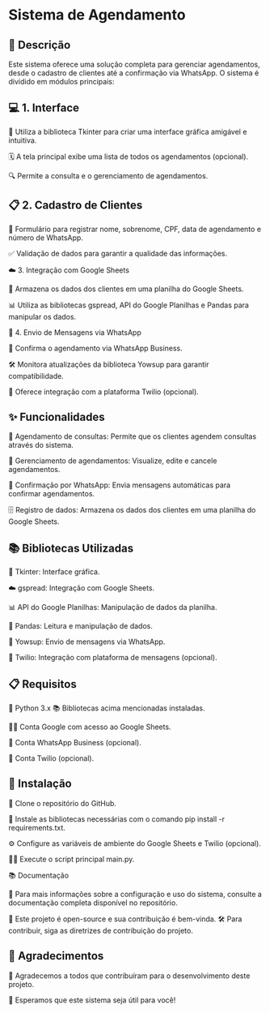# Sistema de Agendamento
## 🚀 Descrição

Este sistema oferece uma solução completa para gerenciar agendamentos, desde o cadastro de clientes até a confirmação via WhatsApp. O sistema é dividido em módulos principais:

## 💻 1. Interface

🔨 Utiliza a biblioteca Tkinter para criar uma interface gráfica amigável e intuitiva.

🗓️ A tela principal exibe uma lista de todos os agendamentos (opcional).

🔍 Permite a consulta e o gerenciamento de agendamentos.
## 📋 2. Cadastro de Clientes

📝 Formulário para registrar nome, sobrenome, CPF, data de agendamento e número de WhatsApp.

✅ Validação de dados para garantir a qualidade das informações.

☁️ 3. Integração com Google Sheets

💾 Armazena os dados dos clientes em uma planilha do Google Sheets.

📊 Utiliza as bibliotecas gspread, API do Google Planilhas e Pandas para manipular os dados.

📲 4. Envio de Mensagens via WhatsApp

💬 Confirma o agendamento via WhatsApp Business.

🛠️ Monitora atualizações da biblioteca Yowsup para garantir compatibilidade.

📱 Oferece integração com a plataforma Twilio (opcional).

## ✨ Funcionalidades

📅 Agendamento de consultas: Permite que os clientes agendem consultas através do sistema.

📝 Gerenciamento de agendamentos: Visualize, edite e cancele agendamentos.

🔔 Confirmação por WhatsApp: Envia mensagens automáticas para confirmar agendamentos.

🗄️ Registro de dados: Armazena os dados dos clientes em uma planilha do Google Sheets.
## 📚 Bibliotecas Utilizadas

🎨 Tkinter: Interface gráfica.

☁️ gspread: Integração com Google Sheets.

📊 API do Google Planilhas: Manipulação de dados da planilha.

🐍 Pandas: Leitura e manipulação de dados.

📲 Yowsup: Envio de mensagens via WhatsApp.

📱 Twilio: Integração com plataforma de mensagens (opcional).

## 📋 Requisitos

🐍 Python 3.x
📚 Bibliotecas acima mencionadas instaladas.

🧑‍💻 Conta Google com acesso ao Google Sheets.

📱 Conta WhatsApp Business (opcional).

📱 Conta Twilio (opcional).

## 🚀 Instalação

💾 Clone o repositório do GitHub.

🔨 Instale as bibliotecas necessárias com o comando pip install -r requirements.txt.

⚙️ Configure as variáveis de ambiente do Google Sheets e Twilio (opcional).

🏃‍♂️ Execute o script principal main.py.

📚 Documentação

📖 Para mais informações sobre a configuração e uso do sistema, consulte a documentação completa disponível no repositório.

🤝 Este projeto é open-source e sua contribuição é bem-vinda.
🛠️ Para contribuir, siga as diretrizes de contribuição do projeto.

## 🙏 Agradecimentos

🙏 Agradecemos a todos que contribuíram para o desenvolvimento deste projeto.

🎉 Esperamos que este sistema seja útil para você!
